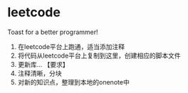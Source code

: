 # leetcode
Toast for a better programmer!
1. 在leetcode平台上跑通，适当添加注释
2. 将代码从leetcode平台上复制到这里，创建相应的脚本文件
3. 更新库...
【要求】
1. 注释清晰，分块
2. 对新的知识点，整理到本地的onenote中
